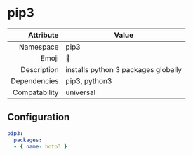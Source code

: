 # pip3

| Attribute     | Value                                     |
|--------------:|-------------------------------------------|
| Namespace     | pip3                                      |
| Emoji         | 🐍                                        |
| Description   | installs python 3 packages globally       |
| Dependencies  | pip3, python3                             |
| Compatability | universal                                 |

## Configuration

```yml
pip3:
  packages:
  - { name: boto3 }
```
